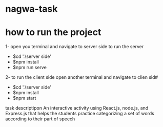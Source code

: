 # nagwa-task

# how to run the project

1- open you terminal and navigate to server side to run the server
 - $cd '.\server side\'
 - $npm install
 - $npm run serve

2- to run the client side
open another terminal and navigate to clien sid# 
 - $cd '.\server side\'
 - $npm install
 - $npm start

task descriptipon
An interactive activity using React.js, node.js, and Express.js that helps the students practice categorizing a set of words according to their part of speech

